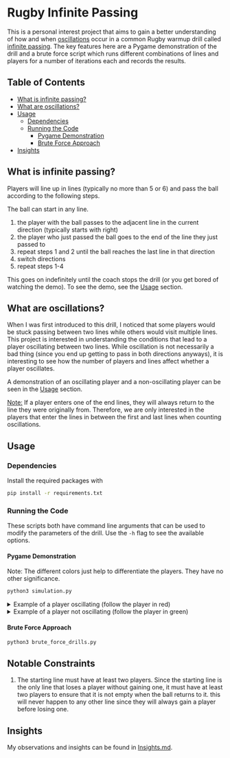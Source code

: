 # Rugby Infinite Passing

This is a personal interest project that aims to gain a better understanding of how and when [oscillations](#what-are-oscillations) occur in a common Rugby warmup drill called [infinite passing](#what-is-infinite-passing). The key features here are a Pygame demonstration of the drill and a brute force script which runs different combinations of lines and players for a number of iterations each and records the results. 

## Table of Contents

- [What is infinite passing?](#what-is-infinite-passing)
- [What are oscillations?](#what-are-oscillations)
- [Usage](#usage)
  * [Dependencies](#dependencies)
  * [Running the Code](#running-the-code)
    + [Pygame Demonstration](#pygame-demonstration)
    + [Brute Force Approach](#brute-force-approach)
- [Insights](./Insights.md)

## What is infinite passing?

Players will line up in lines (typically no more than 5 or 6) and pass the ball according to the following steps. 

The ball can start in any line. 

1. the player with the ball passes to the adjacent line in the current direction (typically starts with right)
2. the player who just passed the ball goes to the end of the line they just passed to
3. repeat steps 1 and 2 until the ball reaches the last line in that direction
4. switch directions
6. repeat steps 1-4

This goes on indefinitely until the coach stops the drill (or you get bored of watching the demo). To see the demo, see the [Usage](#usage) section.

## What are oscillations?

When I was first introduced to this drill, I noticed that some players would be stuck passing between two lines while others would visit multiple lines. This project is interested in understanding the conditions that lead to a player oscillating between two lines. While oscillation is not necessarily a bad thing (since you end up getting to pass in both directions anyways), it is interesting to see how the number of players and lines affect whether a player oscillates.

A demonstration of an oscillating player and a non-oscillating player can be seen in the [Usage](#usage) section.

<ins>Note:</ins> If a player enters one of the end lines, they will always return to the line they were originally from. Therefore, we are only interested in the players that enter the lines in between the first and last lines when counting oscillations.


## Usage

### Dependencies 

Install the required packages with 

```bash
pip install -r requirements.txt
```

### Running the Code

These scripts both have command line arguments that can be used to modify the parameters of the drill. Use the `-h` flag to see the available options.

#### Pygame Demonstration

Note: The different colors just help to differentiate the players. They have no other significance. 

```bash
python3 simulation.py
```

<details>
<summary>Example of a player oscillating (follow the player in red)</summary>

```bash
python3 simulation.py --example1
```

The player in red goes from the second line to the third line and back to the second line without having reached the rightmost line. This is an example of a player oscillating between two lines.
</details>
<details>
<summary>Example of a player not oscillating (follow the player in green)</summary>

```bash
python3 simulation.py --example2
```

The player in green goes from the second line to the third line. This is an example of a player not oscillating between two lines.
</details>

#### Brute Force Approach

```bash
python3 brute_force_drills.py
```

## Notable Constraints

1. The starting line must have at least two players. Since the starting line is the only line that loses a player without gaining one, it must have at least two players to ensure that it is not empty when the ball returns to it. this will never happen to any other line since they will always gain a player before losing one.

## Insights

My observations and insights can be found in [Insights.md](./Insights.md).